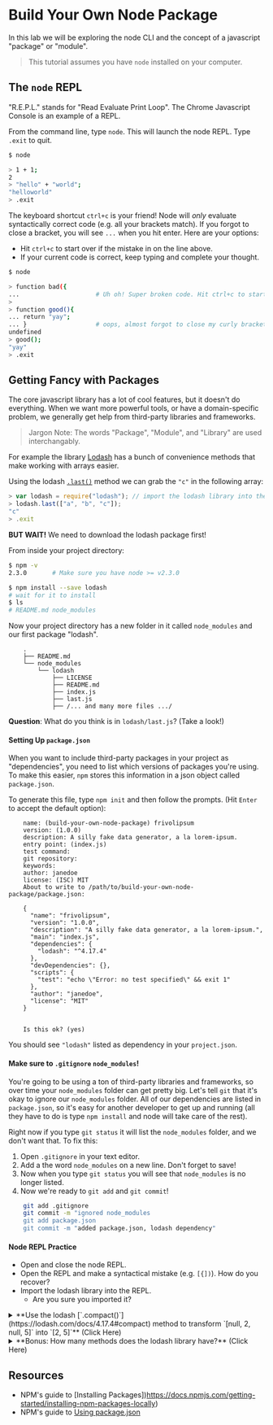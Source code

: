 # Build Your Own Node Package

In this lab we will be exploring the node CLI and the concept of a javascript "package" or "module".

> This tutorial assumes you have `node` installed on your computer.

## The `node` REPL
"R.E.P.L." stands for "Read Evaluate Print Loop". The Chrome Javascript Console is an example of a REPL.

From the command line, type `node`. This will launch the node REPL. Type `.exit` to quit.

```bash
$ node

> 1 + 1;
2
> "hello" + "world";
"helloworld"
> .exit
```

The keyboard shortcut `ctrl+c` is your friend! Node will *only* evaluate syntactically correct code (e.g. all your brackets match). If you forgot to close a bracket, you will see `...` when you hit enter. Here are your options:
- Hit `ctrl+c` to start over if the mistake in on the line above.
- If your current code is correct, keep typing and complete your thought.

```bash
$ node

> function bad({
...                     # Uh oh! Super broken code. Hit ctrl+c to start over!
>
> function good(){
... return "yay";
... }                   # oops, almost forgot to close my curly bracket!
undefined
> good();
"yay"
> .exit
```

## Getting Fancy with Packages
The core javascript library has a lot of cool features, but it doesn't do everything. When we want more powerful tools, or have a domain-specific problem, we generally get help from third-party libraries and frameworks.

> Jargon Note: The words "Package", "Module", and "Library" are used interchangably.

For example the library [Lodash](https://lodash.com/) has a bunch of convenience methods that make working with arrays easier.

Using the lodash [`.last()`](https://lodash.com/docs/4.17.4#last) method we can grab the `"c"` in the following array:

``` js
> var lodash = require("lodash"); // import the lodash library into the REPL
> lodash.last(["a", "b", "c"]);
"c"
> .exit
```

**BUT WAIT!** We need to download the lodash package first!

From inside your project directory:
```bash
$ npm -v
2.3.0       # Make sure you have node >= v2.3.0

$ npm install --save lodash
# wait for it to install
$ ls
# README.md node_modules
```

Now your project directory has a new folder in it called `node_modules` and our first package "lodash".

        .
        ├── README.md
        └── node_modules
            └── lodash
                ├── LICENSE
                ├── README.md
                ├── index.js
                ├── last.js
                ├── /... and many more files .../

**Question**: What do you think is in `lodash/last.js`? (Take a look!)

#### Setting Up `package.json`
When you want to include third-party packages in your project as "dependencies", you need to list which versions of packages you're using. To make this easier, `npm` stores this information in a json object called `package.json`.

To generate this file, type `npm init` and then follow the prompts. (Hit `Enter` to accept the default option):

        name: (build-your-own-node-package) frivolipsum
        version: (1.0.0) 
        description: A silly fake data generator, a la lorem-ipsum.
        entry point: (index.js) 
        test command: 
        git repository: 
        keywords: 
        author: janedoe
        license: (ISC) MIT
        About to write to /path/to/build-your-own-node-package/package.json:

        {
          "name": "frivolipsum",
          "version": "1.0.0",
          "description": "A silly fake data generator, a la lorem-ipsum.",
          "main": "index.js",
          "dependencies": {
            "lodash": "^4.17.4"
          },
          "devDependencies": {},
          "scripts": {
            "test": "echo \"Error: no test specified\" && exit 1"
          },
          "author": "janedoe",
          "license": "MIT"
        }


        Is this ok? (yes)


You should see `"lodash"` listed as dependency in your `project.json`.

#### Make sure to `.gitignore` `node_modules`!
You're going to be using a ton of third-party libraries and frameworks, so over time your `node_modules` folder can get pretty big. Let's tell `git` that it's okay to ignore our `node_modules` folder. All of our dependencies are listed in `package.json`, so it's easy for another developer to get up and running (all they have to do is type `npm install` and node will take care of the rest).

Right now if you type `git status` it will list the `node_modules` folder, and we don't want that. To fix this:

1. Open `.gitignore` in your text editor.
2. Add a the word `node_modules` on a new line. Don't forget to save!
3. Now when you type `git status` you will see that `node_modules` is no longer listed.
4. Now we're ready to `git add` and `git commit`!

```bash
    git add .gitignore
    git commit -m "ignored node_modules
    git add package.json
    git commit -m "added package.json, lodash dependency"
```

#### Node REPL Practice
- Open and close the node REPL.
- Open the REPL and make a syntactical mistake (e.g. `[{])`). How do you recover?
- Import the lodash library into the REPL.
    + Are you sure you imported it?

<!-- DO NOT INDENT details/summary BLOCK -->
<details>
<summary>**Use the lodash [`.compact()`](https://lodash.com/docs/4.17.4#compact) method to transform `[null, 2, null, 5]` into `[2, 5]`** (Click Here)</summary>
<br>
```js
$ node
> var _ = require("lodash");
> _.compact([null, 2, null, 5]);
[2, 5]
```
</details>

<!-- DO NOT INDENT details/summary BLOCK -->
<details>
<summary>**Bonus: How many methods does the lodash library have?** (Click Here)</summary>
<br>
```js
$ node
> var lodash = require("lodash");
> Object.keys(lodash).length;
308
> lodash.keysIn(lodash).length;
> 308
```
</details>


## Resources
- NPM's guide to [Installing Packages])https://docs.npmjs.com/getting-started/installing-npm-packages-locally)
- NPM's guide to [Using package.json](https://docs.npmjs.com/getting-started/using-a-package.json)
